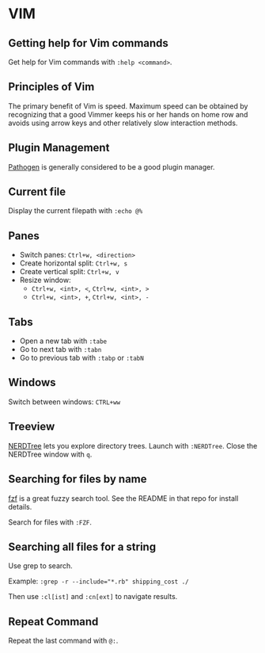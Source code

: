 # VIM

## Getting help for Vim commands

Get help for Vim commands with `:help <command>`.

## Principles of Vim

The primary benefit of Vim is speed. Maximum speed can be obtained by recognizing that a good Vimmer keeps his or her hands on home row and avoids using arrow keys and other relatively slow interaction methods.

## Plugin Management

[Pathogen](https://github.com/tpope/vim-pathogen) is generally considered to be a good plugin manager.

## Current file

Display the current filepath with `:echo @%`

## Panes

* Switch panes: `Ctrl+w, <direction>`
* Create horizontal split: `Ctrl+w, s`
* Create vertical split: `Ctrl+w, v`
* Resize window:
   * `Ctrl+w, <int>, <`, `Ctrl+w, <int>, >`
   * `Ctrl+w, <int>, +`, `Ctrl+w, <int>, -`

## Tabs

* Open a new tab with `:tabe`
* Go to next tab with `:tabn`
* Go to previous tab with `:tabp` or `:tabN`

## Windows

Switch between windows: `CTRL+ww`

## Treeview

[NERDTree](http://www.vim.org/scripts/script.php?script_id=1658) lets you explore directory trees. Launch with `:NERDTree`. Close the NERDTree window with `q`.

## Searching for files by name

[fzf](https://github.com/junegunn/fzf) is a great fuzzy search tool. See the README in that repo for install details.

Search for files with `:FZF`.

## Searching all files for a string

Use grep to search.

Example: `:grep -r --include="*.rb" shipping_cost ./`

Then use `:cl[ist]` and `:cn[ext]` to navigate results.

## Repeat Command

Repeat the last command with `@:`.
